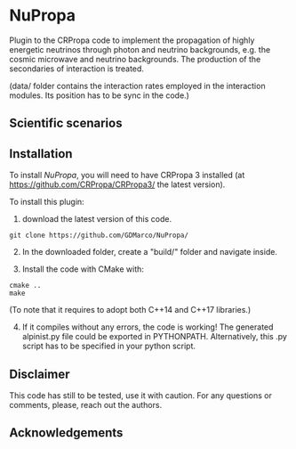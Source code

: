 # NuPropa

Plugin to the CRPropa code to implement the propagation of highly energetic neutrinos through photon and neutrino backgrounds, e.g. the cosmic microwave and neutrino backgrounds. The production of the secondaries of interaction is treated.

(data/ folder contains the interaction rates employed in the interaction modules. Its position has to be sync in the code.)

## Scientific scenarios



## Installation 

To install *NuPropa*, you will need to have CRPropa 3 installed (at https://github.com/CRPropa/CRPropa3/ the latest version).

To install this plugin:

1. download the latest version of this code.
```
git clone https://github.com/GDMarco/NuPropa/
```

2. In the downloaded folder, create a "build/" folder and navigate inside.

3. Install the code with CMake with:
```
cmake ..
make
```

(To note that it requires to adopt both C++14 and C++17 libraries.)

4. If it compiles without any errors, the code is working!
The generated alpinist.py file could be exported in PYTHONPATH.
Alternatively, this .py script has to be specified in your python script.

## Disclaimer
This code has still to be tested, use it with caution. For any questions or comments, please, reach out the authors. 


## Acknowledgements
